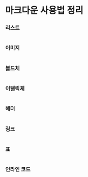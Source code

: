 # 마크다운 사용법 정리


### 리스트
```
```

### 이미지
```
```

### 볼드체
```
```

### 이탤릭체
```
```

### 헤더 
```
```

### 링크
```
```

### 표
```
```

### 인라인 코드
```
```

